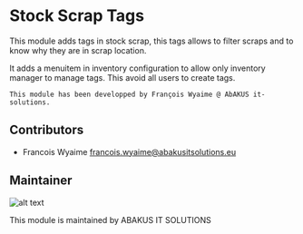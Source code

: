 Stock Scrap Tags
============================================

This module adds tags in stock scrap, this tags allows to filter scraps and to know why they are in scrap location.

It adds a menuitem in inventory configuration to allow only inventory manager to manage tags.
This avoid all users to create tags.

    This module has been developped by François Wyaime @ AbAKUS it-solutions.
Contributors
------------

* Francois Wyaime <francois.wyaime@abakusitsolutions.eu>

Maintainer
-----------

![alt text](http://www.abakusitsolutions.eu/wp-content/themes/abakus/images/logo.gif)

This module is maintained by ABAKUS IT SOLUTIONS